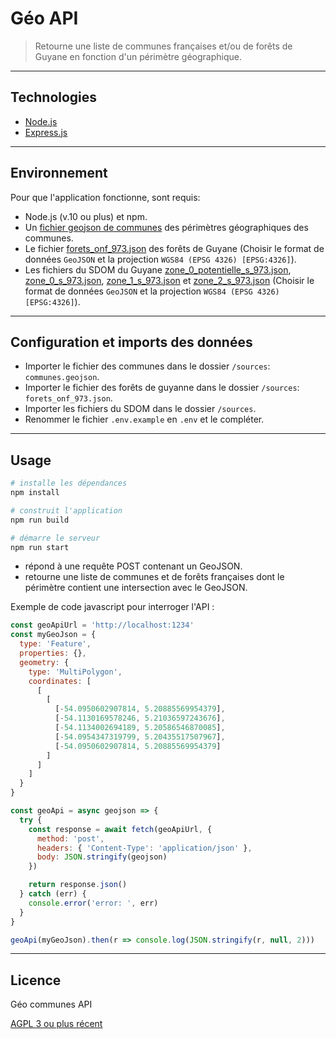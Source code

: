 # Géo API

> Retourne une liste de communes françaises et/ou de forêts de Guyane en fonction d'un périmètre géographique.

---

## Technologies

- [Node.js](https://nodejs.org/)
- [Express.js](http://expressjs.com)

---

## Environnement

Pour que l'application fonctionne, sont requis:

- Node.js (v.10 ou plus) et npm.
- Un [fichier geojson de communes](http://etalab-datasets.geo.data.gouv.fr/contours-administratifs/latest/geojson) des périmètres géographiques des communes.
- Le fichier [forets_onf_973.json](https://catalogue.geoguyane.fr/geosource/panierDownloadFrontalParametrage?LAYERIDTS=91217) des forêts de Guyane (Choisir le format de données `GeoJSON` et la projection `WGS84 (EPSG 4326) [EPSG:4326]`).
- Les fichiers du SDOM du Guyane [zone_0_potentielle_s_973.json](https://catalogue.geoguyane.fr/geosource/panierDownloadFrontalParametrage/b6bc9b5d-fe7f-4fde-9d75-f512e5a33374), [zone_0_s_973.json](https://catalogue.geoguyane.fr/geosource/panierDownloadFrontalParametrage/cacbd740-dbb1-421e-af2d-96c9f0bd9a6d), [zone_1_s_973.json](https://catalogue.geoguyane.fr/geosource/panierDownloadFrontalParametrage/c224cfbe-e24e-418b-ad3f-44c07ee19862) et [zone_2_s_973.json](https://catalogue.geoguyane.fr/geosource/panierDownloadFrontalParametrage/125ffae0-53a5-431e-9568-5213b6643608) (Choisir le format de données `GeoJSON` et la projection `WGS84 (EPSG 4326) [EPSG:4326]`).

---

## Configuration et imports des données

- Importer le fichier des communes dans le dossier `/sources`: `communes.geojson`.
- Importer le fichier des forêts de guyanne dans le dossier `/sources`: `forets_onf_973.json`.
- Importer les fichiers du SDOM dans le dossier `/sources`.
- Renommer le fichier `.env.example` en `.env` et le compléter.

---

## Usage

```bash
# installe les dépendances
npm install

# construit l'application
npm run build

# démarre le serveur
npm run start
```

- répond à une requête POST contenant un GeoJSON.
- retourne une liste de communes et de forêts françaises dont le périmètre contient une intersection avec le GeoJSON.

Exemple de code javascript pour interroger l'API :

```js
const geoApiUrl = 'http://localhost:1234'
const myGeoJson = {
  type: 'Feature',
  properties: {},
  geometry: {
    type: 'MultiPolygon',
    coordinates: [
      [
        [
          [-54.0950602907814, 5.20885569954379],
          [-54.1130169578246, 5.21036597243676],
          [-54.1134002694189, 5.20586546870085],
          [-54.0954347319799, 5.20435517507967],
          [-54.0950602907814, 5.20885569954379]
        ]
      ]
    ]
  }
}

const geoApi = async geojson => {
  try {
    const response = await fetch(geoApiUrl, {
      method: 'post',
      headers: { 'Content-Type': 'application/json' },
      body: JSON.stringify(geojson)
    })

    return response.json()
  } catch (err) {
    console.error('error: ', err)
  }
}

geoApi(myGeoJson).then(r => console.log(JSON.stringify(r, null, 2)))
```

---

## Licence

Géo communes API

[AGPL 3 ou plus récent](https://spdx.org/licenses/AGPL-3.0-or-later.html)
